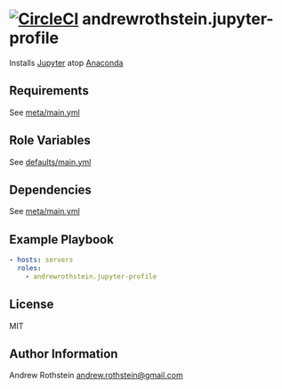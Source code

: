 [![CircleCI](https://circleci.com/gh/andrewrothstein/ansible-jupyter-profile.svg?style=svg)](https://circleci.com/gh/andrewrothstein/ansible-jupyter-profile)
andrewrothstein.jupyter-profile
=========

Installs [Jupyter](https://jupyter.org/) atop [Anaconda](https://www.continuum.io/anaconda-overview)

Requirements
------------

See [meta/main.yml](meta/main.yml)

Role Variables
--------------

See [defaults/main.yml](defaults/main.yml)

Dependencies
------------

See [meta/main.yml](meta/main.yml)

Example Playbook
----------------

```yml
- hosts: servers
  roles:
    - andrewrothstein.jupyter-profile
```

License
-------

MIT

Author Information
------------------

Andrew Rothstein <andrew.rothstein@gmail.com>
